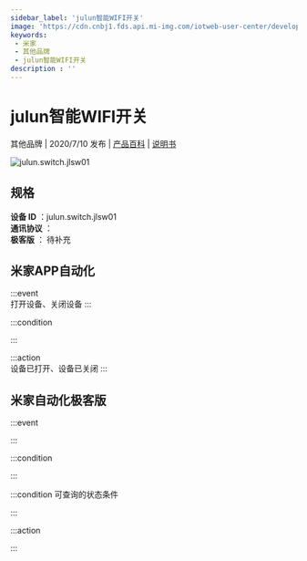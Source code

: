 ```yaml
---
sidebar_label: 'julun智能WIFI开关'
image: 'https://cdn.cnbj1.fds.api.mi-img.com/iotweb-user-center/developer_1679048479336Ty9iJ5mg.png?GalaxyAccessKeyId=AKVGLQWBOVIRQ3XLEW&Expires=9223372036854775807&Signature=gVkl9AWpIHGEKhG06EvY/SURZnU='
keywords: 
 - 米家
 - 其他品牌
 - julun智能WIFI开关
description : ''
---
```

# julun智能WIFI开关

其他品牌 | 2020/7/10 发布 | [产品百科](https://home.mi.com/webapp/content/baike/product/index.html?model=julun.switch.jlsw01/) | [说明书](https://home.mi.com/views/introduction.html?model=julun.switch.jlsw01&region=cn)

![julun.switch.jlsw01](https://cdn.cnbj1.fds.api.mi-img.com/iotweb-user-center/developer_1679048479336Ty9iJ5mg.png?GalaxyAccessKeyId=AKVGLQWBOVIRQ3XLEW&Expires=9223372036854775807&Signature=gVkl9AWpIHGEKhG06EvY/SURZnU=)

## 规格  
> 
**设备 ID** ：julun.switch.jlsw01  
**通讯协议** ：  
**极客版**  ： 待补充 


## 米家APP自动化  

:::event  
打开设备、关闭设备
:::

:::condition  

:::

:::action   
设备已打开、设备已关闭
:::

## 米家自动化极客版  

:::event  

:::

:::condition  

:::

:::condition 可查询的状态条件  

:::

:::action  

:::

        
